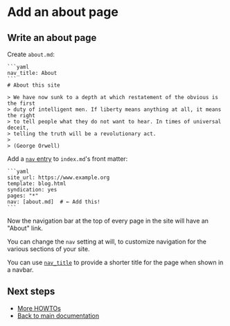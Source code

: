 # Add an about page

## Write an about page

Create `about.md`:

~~~~{.md}
```yaml
nav_title: About
```
# About this site

> We have now sunk to a depth at which restatement of the obvious is the first
> duty of intelligent men. If liberty means anything at all, it means the right
> to tell people what they do not want to hear. In times of universal deceit,
> telling the truth will be a revolutionary act.
>
> (George Orwell)
~~~~

Add a [`nav` entry](../reference/metadata.md#nav) to `index.md`'s front matter:

~~~~{.md}
```yaml
site_url: https://www.example.org
template: blog.html
syndication: yes
pages: "*"
nav: [about.md]  # ← Add this!
```
~~~~

Now the navigation bar at the top of every page in the site will have an
"About" link.

You can change the `nav` setting at will, to customize navigation for the
various sections of your site.

You can use [`nav_title`](../reference/metadata.md#nav_title) to provide a
shorter title for the page when shown in a navbar.


## Next steps

* [More HOWTOs](README.md)
* [Back to main documentation](../../README.md)
